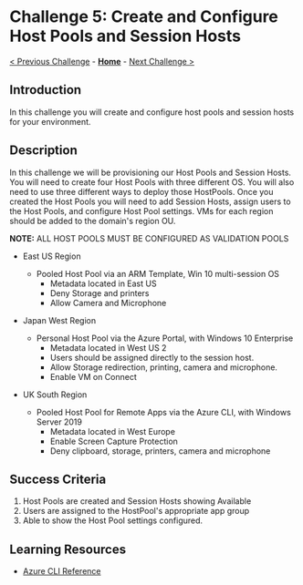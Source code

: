 # Challenge 5: Create and Configure Host Pools and Session Hosts

[< Previous Challenge](./04-Create-Manage-Images.md) - **[Home](../README.md)** - [Next Challenge >](./06-Implement-Manage-FsLogix.md)

## Introduction

In this challenge you will create and configure host pools and session hosts for your environment.

## Description

In this challenge we will be provisioning our Host Pools and Session Hosts. You will need to create four Host Pools with three different OS. You will also need to use three different ways to deploy those HostPools.
Once you created the Host Pools you will need to add Session Hosts, assign users to the Host Pools, and configure Host Pool settings. VMs for each region should be added to the domain's region OU.

**NOTE:** ALL HOST POOLS MUST BE CONFIGURED AS VALIDATION POOLS
* East US Region
    * Pooled Host Pool via an ARM Template, Win 10 multi-session OS
        * Metadata located in East US
        * Deny Storage and printers
        * Allow Camera and Microphone

* Japan West Region
    * Personal Host Pool via the Azure Portal, with Windows 10 Enterprise
        * Metadata located in West US 2
        * Users should be assigned directly to the session host.
        * Allow Storage redirection, printing, camera and microphone.
        * Enable VM on Connect

* UK South Region
    * Pooled Host Pool for Remote Apps via the Azure CLI, with Windows Server 2019
        * Metadata located in West Europe
        * Enable Screen Capture Protection
        * Deny clipboard, storage, printers, camera and microphone

## Success Criteria

1. Host Pools are created and Session Hosts showing Available
1. Users are assigned to the HostPool's appropriate app group
1. Able to show the Host Pool settings configured.

## Learning Resources

- [Azure CLI Reference](https://docs.microsoft.com/en-us/cli/azure/reference-index?view=azure-cli-latest)